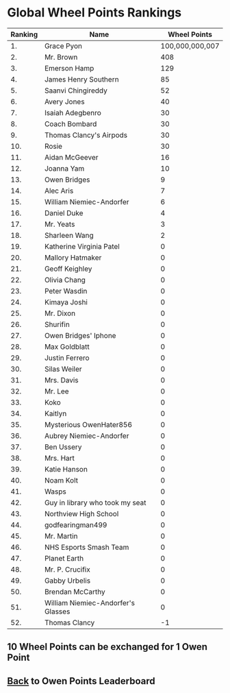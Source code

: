 # Global Wheel Points Rankings

|Ranking|Name|Wheel Points|
| ----------- | ----------- | ----------- |
|1.|Grace Pyon|100,000,000,007|
|2.|Mr. Brown|408|
|3.|Emerson Hamp|129|
|4.|James Henry Southern|85|
|5.|Saanvi Chingireddy|52|
|6.|Avery Jones|40|
|7.|Isaiah Adegbenro|30|
|8.|Coach Bombard|30|
|9.|Thomas Clancy's Airpods|30|
|10.|Rosie|30|
|11.|Aidan McGeever|16|
|12.|Joanna Yam|10|
|13.|Owen Bridges|9|
|14.|Alec Aris|7|
|15.|William Niemiec-Andorfer|6|
|16.|Daniel Duke|4|
|17.|Mr. Yeats|3|
|18.|Sharleen Wang|2|
|19.|Katherine Virginia Patel|0|
|20.|Mallory Hatmaker|0|
|21.|Geoff Keighley|0|
|22.|Olivia Chang|0|
|23.|Peter Wasdin|0|
|24.|Kimaya Joshi|0|
|25.|Mr. Dixon|0|
|26.|Shurifin|0|
|27.|Owen Bridges' Iphone|0|
|28.|Max Goldblatt|0|
|29.|Justin Ferrero|0|
|30.|Silas Weiler|0|
|31.|Mrs. Davis|0|
|32.|Mr. Lee|0|
|33.|Koko|0|
|34.|Kaitlyn|0|
|35.|Mysterious OwenHater856|0|
|36.|Aubrey Niemiec-Andorfer|0|
|37.|Ben Ussery|0|
|38.|Mrs. Hart|0|
|39.|Katie Hanson|0|
|40.|Noam Kolt|0|
|41.|Wasps|0|
|42.|Guy in library who took my seat|0|
|43.|Northview High School|0|
|44.|godfearingman499|0|
|45.|Mr. Martin|0|
|46.|NHS Esports Smash Team|0|
|47.|Planet Earth|0|
|48.|Mr. P. Crucifix|0|
|49.|Gabby Urbelis|0|
|50.|Brendan McCarthy|0|
|51.|William Niemiec-Andorfer's Glasses|0|
|52.|Thomas Clancy|-1|

## 10 Wheel Points can be exchanged for 1 Owen Point

## [Back](../) to Owen Points Leaderboard